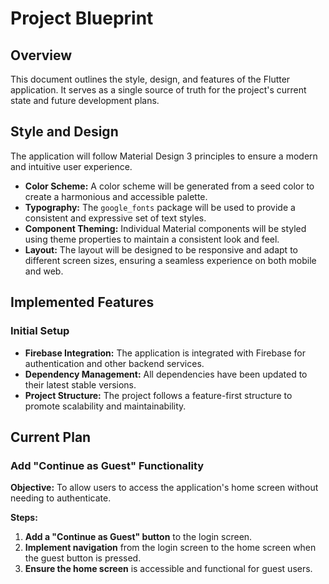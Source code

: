 
# Project Blueprint

## Overview

This document outlines the style, design, and features of the Flutter application. It serves as a single source of truth for the project's current state and future development plans.

## Style and Design

The application will follow Material Design 3 principles to ensure a modern and intuitive user experience.

*   **Color Scheme:** A color scheme will be generated from a seed color to create a harmonious and accessible palette.
*   **Typography:** The `google_fonts` package will be used to provide a consistent and expressive set of text styles.
*   **Component Theming:** Individual Material components will be styled using theme properties to maintain a consistent look and feel.
*   **Layout:** The layout will be designed to be responsive and adapt to different screen sizes, ensuring a seamless experience on both mobile and web.

## Implemented Features

### Initial Setup

*   **Firebase Integration:** The application is integrated with Firebase for authentication and other backend services.
*   **Dependency Management:** All dependencies have been updated to their latest stable versions.
*   **Project Structure:** The project follows a feature-first structure to promote scalability and maintainability.

## Current Plan

### Add "Continue as Guest" Functionality

**Objective:** To allow users to access the application's home screen without needing to authenticate.

**Steps:**

1.  **Add a "Continue as Guest" button** to the login screen.
2.  **Implement navigation** from the login screen to the home screen when the guest button is pressed.
3.  **Ensure the home screen** is accessible and functional for guest users.
